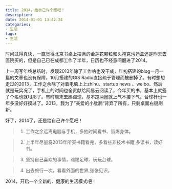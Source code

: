 ```yaml
---
title: 2014，给自己许个愿吧！
description: 
date: 2014-01-01 13:42:24
categories:
- 生活
tags:
- 生活
---
```


时间过得真快，一直觉得北京书桌上摆满的金莲花颗粒和头孢克污药盒还是昨天去医院买的，但是自己已在成都工作了半年，日历也不经意间翻进了2014。

上一周写年终总结时，发现2013年除了工作啥也没干成，年初搭建的blog一月一篇的文章也没有保障，10月搭建的GIS Radio直接疏于管理而被删掉了。有时想想走过的2013，工作之余除了对着电脑上上zhihu、startup news 、weibo、然后就是玩实况了，手机上的时间也全贡献给网易云阅读了，今年买的书，基本上就签了个名也就甩那了。有时周末去踢踢球，基本跑两圈就上气不接下气。台球杆也一年多没好好摸过了。2013，我为了”亲爱的小肚腩“背弃了所有，只剩桌面右键刷新。

好了，2014了，还是给自己许个愿吧！

> 1. 工作之余远离电脑与手机，多抽时间看书、锻炼身体。

> 2. 上半年尽量将2013年所买书籍看完，多看些非技术书籍,多读书，读好书。

> 3. 坚持自己喜欢的事情，踢踢足球、玩玩台球。

> 4. 出去旅行一次，看看外面的世界,张张见识。

2014，开启一个全新的、健康的生活模式吧！